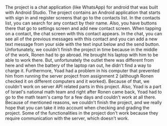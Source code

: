 The project is a chat application (like WhatsApp) for android that was built with Android Studio.
The project contains an Android application that starts with sign in and register screens that go to the contacts list. In the contacts list, you can search for any contact by their name.
Also, you have buttons there that go to settings screen and add new contact screen.
When tapping on a contact, the chat screen with this contact appears. In the chat, you can see all of the previous messages with this contact and you can add a new text message from your side with the text input below and the send button.
Unfortunately, we couldn't finish the project in time because in the middle of the work, Ronen had to go abroad.
He brought his laptop with him to be able to work there. But, unfortunately the outlet there was different from here and when the battery of the laptop ran out, he didn't find a way to charge it.
Furthermore, Yoad had a problem in his computer that prevented him from running the server project from assignment 2 (although Ronen checked it on different computers and it worked).
Because of that, we couldn't work on server API related parts in this project.
Also, Yoad is a part of Israel's national math team and right after Ronen came back, Yoad had to go to the math team's camp for a few days and couldn't work at all there.
Because of mentioned reasons, we couldn't finish the project, and we really hope that you can take it into account when checking and grading the project.
Some of the functionalities in the project don't work because they require communication with the server, which doesn't work.
